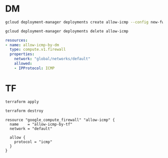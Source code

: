 # DM

```bash
gcloud deployment-manager deployments create allow-icmp --config new-fw.dm
```
```bash
gcloud deployment-manager deployments delete allow-icmp
```

```yaml
resources:
- name: allow-icmp-by-dm
  type: compute.v1.firewall
  properties:
    network: "global/networks/default"
    allowed:
    - IPProtocol: ICMP
```

# TF

```bash
terraform apply
```
```bash
terraform destroy
```

```
resource "google_compute_firewall" "allow-icmp" {
  name    = "allow-icmp-by-tf"
  network = "default"

  allow {
    protocol = "icmp"
  }
}
```
